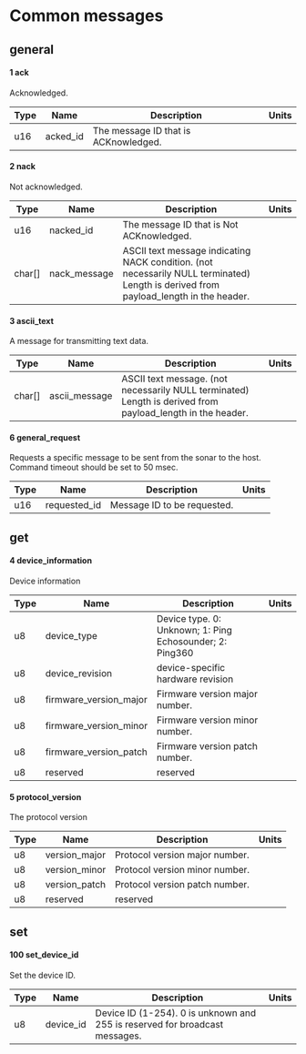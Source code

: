 # Common messages

## general

#### 1 ack
Acknowledged.

| Type | Name             | Description                                                      | Units |
|------|------------------|------------------------------------------------------------------|-------|
| u16 | acked_id | The message ID that is ACKnowledged. |  |

#### 2 nack
Not acknowledged.

| Type | Name             | Description                                                      | Units |
|------|------------------|------------------------------------------------------------------|-------|
| u16 | nacked_id | The message ID that is Not ACKnowledged. |  |
| char[] | nack_message | ASCII text message indicating NACK condition. (not necessarily NULL terminated) Length is derived from payload_length in the header. |  |

#### 3 ascii_text
A message for transmitting text data.

| Type | Name             | Description                                                      | Units |
|------|------------------|------------------------------------------------------------------|-------|
| char[] | ascii_message | ASCII text message. (not necessarily NULL terminated) Length is derived from payload_length in the header. |  |

#### 6 general_request
Requests a specific message to be sent from the sonar to the host. Command timeout should be set to 50 msec.

| Type | Name             | Description                                                      | Units |
|------|------------------|------------------------------------------------------------------|-------|
| u16 | requested_id | Message ID to be requested. |  |

## get

#### 4 device_information
Device information

| Type | Name             | Description                                                      | Units |
|------|------------------|------------------------------------------------------------------|-------|
| u8 | device_type | Device type. 0: Unknown; 1: Ping Echosounder; 2: Ping360 |  |
| u8 | device_revision | device-specific hardware revision |  |
| u8 | firmware_version_major | Firmware version major number. |  |
| u8 | firmware_version_minor | Firmware version minor number. |  |
| u8 | firmware_version_patch | Firmware version patch number. |  |
| u8 | reserved | reserved |  |

#### 5 protocol_version
The protocol version

| Type | Name             | Description                                                      | Units |
|------|------------------|------------------------------------------------------------------|-------|
| u8 | version_major | Protocol version major number. |  |
| u8 | version_minor | Protocol version minor number. |  |
| u8 | version_patch | Protocol version patch number. |  |
| u8 | reserved | reserved |  |

## set

#### 100 set_device_id
Set the device ID.

| Type | Name             | Description                                                      | Units |
|------|------------------|------------------------------------------------------------------|-------|
| u8 | device_id | Device ID (1-254). 0 is unknown and 255 is reserved for broadcast messages. |  |

